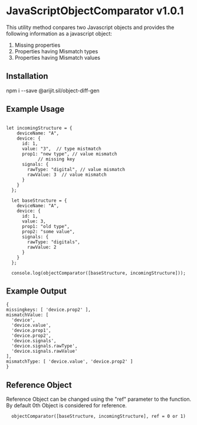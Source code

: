 # JavaScriptObjectComparator v1.0.1

This utility method conpares two Javascript objects and provides the following information as a javascript object:

1. Missing properties
2. Properties having Mismatch types
3. Properties having Mismatch values

## Installation

npm i --save @arijit.sil/object-diff-gen

## Example Usage

```import objectComparator from '@arijit.sil/object-diff-gen';

let incomingStructure = {
    deviceName: "A",
    device: { 
      id: 1,
      value: "3",  // type mistmatch
      prop1: "new type", // value mismatch
            // missing key
      signals: {
        rawType: "digital", // value mismatch
        rawValue: 3  // value mismatch
      }
    }
  };
  
  let baseStructure = {
    deviceName: "A",
    device: {
      id: 1,
      value: 3,
      prop1: "old type",
      prop2: "some value",
      signals: {
        rawType: "digitals",
        rawValue: 2
      }
    }
  };

  console.log(objectComparator([baseStructure, incomingStructure]));
  ```

  ## Example Output

  ```
  {
  missingkeys: [ 'device.prop2' ],
  mismatchValue: [
    'device',
    'device.value',
    'device.prop1',
    'device.prop2',
    'device.signals',
    'device.signals.rawType',
    'device.signals.rawValue'
  ],
  mismatchType: [ 'device.value', 'device.prop2' ]
}
  ```

  ## Reference Object

  Reference Object can be changed using the "ref" parameter to the function.
  By default 0th Object is considered for reference.

```
  objectComparator([baseStructure, incomingStructure], ref = 0 or 1)
  ```





